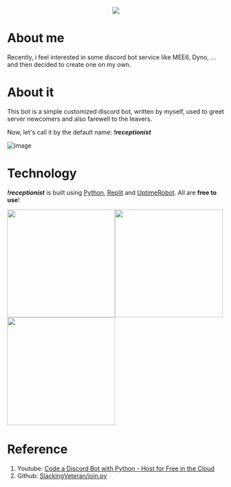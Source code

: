<p align="center">
  <img src="https://mmos.com/wp-content/uploads/2017/06/discord-banner.jpg" />
</p>

# About me

Recently, i feel interested in some discord bot service like MEE6, Dyno, ... and then decided to create one on my own.

# About it
This bot is a simple customized discord bot, written by myself, used to greet server newcomers and also farewell to the leavers.

Now, let's call it by the default name: ***!receptionist***

![image](https://user-images.githubusercontent.com/86721208/133917239-e99c67c9-8247-4571-8942-be2b9da677aa.png)

# Technology
***!receptionist*** is built using [Python](https://www.python.org/), [Replit](https://repl.it/) and [UptimeRobot](https://uptimerobot.com/). All are **free to use**!

<img src="https://user-images.githubusercontent.com/86721208/133917551-362857f9-4837-4dc0-a518-c56b6c7b2b6e.png" width=250 height=250><img src='https://user-images.githubusercontent.com/86721208/133917412-90e2874e-011c-40ba-9fd2-c07a83dce59f.png' width=250 height=250><img src='https://user-images.githubusercontent.com/86721208/133917504-554c2c39-3307-4229-8a00-bc27d187bdd4.png' width=250 height=250>

# Reference
1. Youtube: [Code a Discord Bot with Python - Host for Free in the Cloud](https://youtu.be/SPTfmiYiuok)
2. Github: [SlackingVeteran/join.py](https://gist.github.com/SlackingVeteran/c259bcae290cfc44bb5c1a04e0026594)



